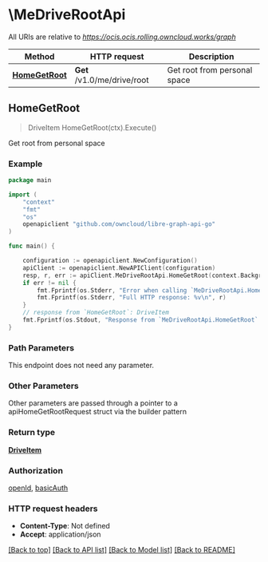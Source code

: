 # \MeDriveRootApi

All URIs are relative to *https://ocis.ocis.rolling.owncloud.works/graph*

Method | HTTP request | Description
------------- | ------------- | -------------
[**HomeGetRoot**](MeDriveRootApi.md#HomeGetRoot) | **Get** /v1.0/me/drive/root | Get root from personal space



## HomeGetRoot

> DriveItem HomeGetRoot(ctx).Execute()

Get root from personal space

### Example

```go
package main

import (
	"context"
	"fmt"
	"os"
	openapiclient "github.com/owncloud/libre-graph-api-go"
)

func main() {

	configuration := openapiclient.NewConfiguration()
	apiClient := openapiclient.NewAPIClient(configuration)
	resp, r, err := apiClient.MeDriveRootApi.HomeGetRoot(context.Background()).Execute()
	if err != nil {
		fmt.Fprintf(os.Stderr, "Error when calling `MeDriveRootApi.HomeGetRoot``: %v\n", err)
		fmt.Fprintf(os.Stderr, "Full HTTP response: %v\n", r)
	}
	// response from `HomeGetRoot`: DriveItem
	fmt.Fprintf(os.Stdout, "Response from `MeDriveRootApi.HomeGetRoot`: %v\n", resp)
}
```

### Path Parameters

This endpoint does not need any parameter.

### Other Parameters

Other parameters are passed through a pointer to a apiHomeGetRootRequest struct via the builder pattern


### Return type

[**DriveItem**](DriveItem.md)

### Authorization

[openId](../README.md#openId), [basicAuth](../README.md#basicAuth)

### HTTP request headers

- **Content-Type**: Not defined
- **Accept**: application/json

[[Back to top]](#) [[Back to API list]](../README.md#documentation-for-api-endpoints)
[[Back to Model list]](../README.md#documentation-for-models)
[[Back to README]](../README.md)

